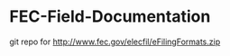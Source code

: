 FEC-Field-Documentation
=======================

git repo for http://www.fec.gov/elecfil/eFilingFormats.zip
